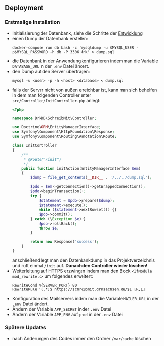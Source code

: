 ## Deployment 

### Erstmalige Installation

- Initialisierung der Datenbank, siehe die Schritte der [Entwicklung](entwicklung.md)
- einen Dump der Datenbank erstellen:
   ```
   docker-compose run db bash -c 'mysqldump -u $MYSQL_USER -p$MYSQL_PASSWORD -h db -P 3306 drk' > dump.sql
   ```
- die Datenbank in der Anwendung konfigurieren indem man die Variable `DATABASE_URL` in der `.env` Datei ändert.
- den Dump auf den Server übertragen:
   ```
   mysql -u <user> -p -h <host> <database> < dump.sql 
   ```
- falls der Server nicht von außen erreichbar ist, kann man sich behelfen in dem man folgenden Controller unter
  `src/Controller/InitController.php` anlegt:
   ```php
   <?php
   
   namespace DrkDD\SchreibMit\Controller;
   
   use Doctrine\ORM\EntityManagerInterface;
   use Symfony\Component\HttpFoundation\Response;
   use Symfony\Component\Routing\Annotation\Route;
   
   class InitController
   {
       /**
        * @Route("/init")
        */
       public function initAction(EntityManagerInterface $em)
       {
           $dump = file_get_contents(__DIR__ . '/../../dump.sql');
   
           $pdo = $em->getConnection()->getWrappedConnection();
           $pdo->beginTransaction();
           try {
               $statement = $pdo->prepare($dump);
               $statement->execute();
               while ($statement->nextRowset()) {}
               $pdo->commit();
           } catch (\Exception $e) {
               $pdo->rollBack();
               throw $e;
           }
   
           return new Response('success');
       }
   }
   ```
   anschließend legt man den Datenbankdump in das Projektverzeichnis und ruft einmal `/init` auf.
   **Danach den Controller wieder löschen!**
- Weiterleitung auf HTTPS erzwingen indem man den Block `<IfModule mod_rewrite.c>` um folgendes erweitert:
   ```
   RewriteCond %{SERVER_PORT} 80
   RewriteRule ^(.*)$ https://schreibmit.drksachsen.de/$1 [R,L]
   ```
- Konfiguration des Mailservers indem man die Variable `MAILER_URL` in der `.env` Datei ändert.
- Ändern der Variable `APP_SECRET` in der `.env` Datei
- Ändern der Variable `APP_ENV` auf `prod` in der `.env` Datei


### Spätere Updates

- nach Änderungen des Codes immer den Ordner `/var/cache` löschen